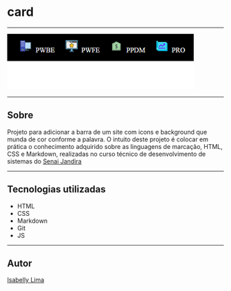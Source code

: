 # card

--- 

![](./img/img.PNG)

---

## Sobre
Projeto para adicionar a barra de um site com icons e background que munda de cor conforme a palavra. O intuito deste projeto é colocar em prática o conhecimento adquirido sobre as linguagens de marcação, HTML, CSS e Markdown, realizadas no curso técnico de desenvolvimento de sistemas do [Senai Jandira](./https://sp.senai.br/unidade/jandira/)

---

## Tecnologias utilizadas
- HTML 
- CSS 
- Markdown 
- Git
- JS

--- 

## Autor
[Isabelly Lima](./https://www.linkedin.com/in/isabelly-silva-182a99349/)
